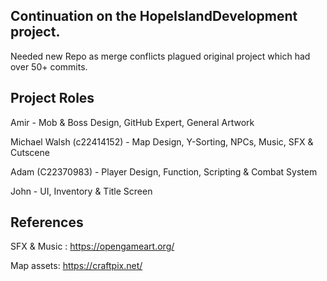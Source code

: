 Continuation on the HopeIslandDevelopment project. 
-----------------------------------------------------------
Needed new Repo as merge conflicts plagued original project which had over 50+ commits.

Project Roles
-----------------------------------------------------------
Amir - Mob & Boss Design, GitHub Expert, General Artwork

Michael Walsh (c22414152) - Map Design, Y-Sorting, NPCs, Music, SFX & Cutscene

Adam (C22370983) - Player Design, Function, Scripting & Combat System

John - UI, Inventory & Title Screen

References
-----------------------------------------------------------
SFX & Music : https://opengameart.org/

Map assets: https://craftpix.net/
